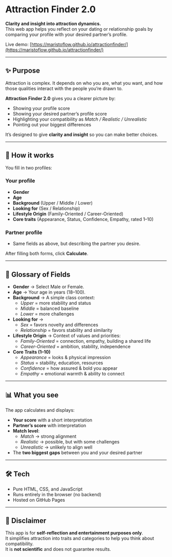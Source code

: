 
# Attraction Finder 2.0

**Clarity and insight into attraction dynamics.**  
This web app helps you reflect on your dating or relationship goals by comparing your profile with your desired partner’s profile.

Live demo: [https://maristoflow.github.io/attractionfinder/](https://maristoflow.github.io/attractionfinder/)

---

## ✨ Purpose

Attraction is complex. It depends on who you are, what you want, and how those qualities interact with the people you’re drawn to.  

**Attraction Finder 2.0** gives you a clearer picture by:

- Showing your profile score  
- Showing your desired partner’s profile score  
- Highlighting your compatibility as *Match / Realistic / Unrealistic*  
- Pointing out your biggest differences  

It’s designed to give **clarity and insight** so you can make better choices.

---

## 🧩 How it works

You fill in two profiles:

### Your profile
- **Gender**  
- **Age**  
- **Background** (Upper / Middle / Lower)  
- **Looking for** (Sex / Relationship)  
- **Lifestyle Origin** (Family-Oriented / Career-Oriented)  
- **Core traits** (Appearance, Status, Confidence, Empathy, rated 1–10)

### Partner profile
- Same fields as above, but describing the partner you desire.

After filling both forms, click **Calculate**.

---

## 📖 Glossary of Fields

- **Gender** → Select Male or Female.  
- **Age** → Your age in years (18–100).  
- **Background** → A simple class context:  
  - *Upper* = more stability and status  
  - *Middle* = balanced baseline  
  - *Lower* = more challenges  
- **Looking for** →  
  - *Sex* = favors novelty and differences  
  - *Relationship* = favors stability and similarity  
- **Lifestyle Origin** → Context of values and priorities:  
  - *Family-Oriented* = connection, empathy, building a shared life  
  - *Career-Oriented* = ambition, stability, independence  
- **Core Traits (1–10)**  
  - *Appearance* = looks & physical impression  
  - *Status* = stability, education, resources  
  - *Confidence* = how assured & bold you appear  
  - *Empathy* = emotional warmth & ability to connect  

---

## 📊 What you see

The app calculates and displays:

- **Your score** with a short interpretation  
- **Partner’s score** with interpretation  
- **Match level**:
  - *Match* → strong alignment  
  - *Realistic* → possible, but with some challenges  
  - *Unrealistic* → unlikely to align well  
- The **two biggest gaps** between you and your desired partner

---

## 🛠 Tech

- Pure HTML, CSS, and JavaScript  
- Runs entirely in the browser (no backend)  
- Hosted on GitHub Pages  

---

## 📌 Disclaimer

This app is for **self-reflection and entertainment purposes only**.  
It simplifies attraction into traits and categories to help you think about compatibility.  
It is **not scientific** and does not guarantee results.